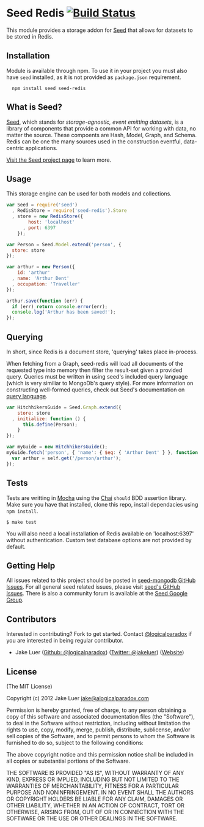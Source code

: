 # Seed Redis [![Build Status](https://secure.travis-ci.org/qualiancy/seed-redis.png)](http://travis-ci.org/qualiancy/seed-redis)

This module provides a storage addon for [Seed](http://github.com/qualiancy/seed) that allows for
datasets to be stored in Redis.

## Installation

Module is available through npm. To use it in your project you must also have `seed` installed,
as it is not provided as `package.json` requirement.

      npm install seed seed-redis

## What is Seed?

[Seed](http://github.com/qualiancy/seed), which stands for _storage-agnostic, event emitting datasets_, 
is a library of components that provide a common API for working with data, no matter the source. 
These compoents are Hash, Model, Graph, and Schema. Redis can be one the many sources used in 
the construction eventful, data-centric applications.

[Visit the Seed project page](http://github.com/qualiancy/seed) to learn more.

## Usage

This storage engine can be used for both models and collections. 

```js
var Seed = require('seed')
  , RedisStore = require('seed-redis').Store
  , store = new RedisStore({
        host: 'localhost'
      , port: 6397
    });

var Person = Seed.Model.extend('person', {
  store: store
});

var arthur = new Person({
    id: 'arthur'
  , name: 'Arthur Dent'
  , occupation: 'Traveller'
});

arthur.save(function (err) {
  if (err) return console.error(err);
  console.log('Arthur has been saved!');
});
```

## Querying

In short, since Redis is a document store, 'querying' takes place in-process.

When fetching from a Graph, seed-redis will load all documents of the requested type into memory
then filter the result-set given a provided query. Queries must be written in using seed's included
query language (which is very similiar to MongoDb's query style). For more information on constructing
well-formed queries, check out Seed's documentation on [query language](http://github.com/qualiancy/seed).

```js
var HitchhikersGuide = Seed.Graph.extend({
    store: store
  , initialize: function () {
      this.define(Person);
    }
});

var myGuide = new HitchhikersGuide();
myGuide.fetch('person', { 'name': { $eq: { 'Arthur Dent' } }, function (err) {
  var arthur = self.get('/person/arthur');
});
```

## Tests

Tests are writting in [Mocha](http://github.com/visionmedia/mocha) using the [Chai](http://chaijs.com)
`should` BDD assertion library. Make sure you have that installed, clone this repo, install dependacies using `npm install`.

    $ make test

You will also need a local installation of Redis available on 'localhost:6397' without authentication. Custom
test database options are not provided by default. 

## Getting Help

All issues related to this project should be posted in [seed-mongodb GitHub Issues](https://github.com/qualiancy/seed-mongodb/issues).
For all general seed related issues, please visit [seed's GitHub Issues](https://github.com/qualiancy/seed/issues).
There is also a community forum is available at the [Seed Google Group](https://groups.google.com/group/seedjs-orm).

## Contributors

Interested in contributing? Fork to get started. Contact [@logicalparadox](http://github.com/logicalparadox) 
if you are interested in being regular contributor.

* Jake Luer ([Github: @logicalparadox](http://github.com/logicalparadox)) ([Twitter: @jakeluer](http://twitter.com/jakeluer)) ([Website](http://alogicalparadox.com))

## License

(The MIT License)

Copyright (c) 2012 Jake Luer <jake@alogicalparadox.com>

Permission is hereby granted, free of charge, to any person obtaining a copy
of this software and associated documentation files (the "Software"), to deal
in the Software without restriction, including without limitation the rights
to use, copy, modify, merge, publish, distribute, sublicense, and/or sell
copies of the Software, and to permit persons to whom the Software is
furnished to do so, subject to the following conditions:

The above copyright notice and this permission notice shall be included in
all copies or substantial portions of the Software.

THE SOFTWARE IS PROVIDED "AS IS", WITHOUT WARRANTY OF ANY KIND, EXPRESS OR
IMPLIED, INCLUDING BUT NOT LIMITED TO THE WARRANTIES OF MERCHANTABILITY,
FITNESS FOR A PARTICULAR PURPOSE AND NONINFRINGEMENT. IN NO EVENT SHALL THE
AUTHORS OR COPYRIGHT HOLDERS BE LIABLE FOR ANY CLAIM, DAMAGES OR OTHER
LIABILITY, WHETHER IN AN ACTION OF CONTRACT, TORT OR OTHERWISE, ARISING FROM,
OUT OF OR IN CONNECTION WITH THE SOFTWARE OR THE USE OR OTHER DEALINGS IN
THE SOFTWARE.
